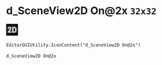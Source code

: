 # d_SceneView2D On@2x `32x32`
<img src="/img/d_SceneView2D%20On.png" width=32 height=32>

``` CSharp
EditorGUIUtility.IconContent("d_SceneView2D On@2x")
```
```
d_SceneView2D On@2x
```
